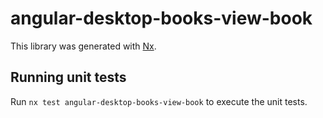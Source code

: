 # angular-desktop-books-view-book

This library was generated with [Nx](https://nx.dev).

## Running unit tests

Run `nx test angular-desktop-books-view-book` to execute the unit tests.
